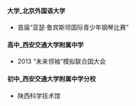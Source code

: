 #### 大学_北京外国语大学

- 首届“亚瑟·鲁宾斯坦国际青少年钢琴比赛”
[](pic/v_c_October-2016.jpg)


#### 高中_西安交通大学附属中学

- 2013 “未来领袖”模拟联合国大会
[](pic/v_s_October-2013.jpg)


#### 初中_西安交通大学附属中学分校

- 陕西科学技术馆
[](pic/v_j_August-2010.jpg)
